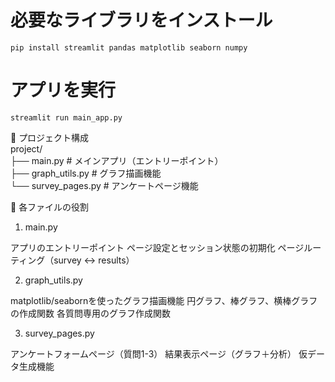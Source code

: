 # 必要なライブラリをインストール
`pip install streamlit pandas matplotlib seaborn numpy`

# アプリを実行
`streamlit run main_app.py`


📂 プロジェクト構成  
project/  
├── main.py              # メインアプリ（エントリーポイント）  
├── graph_utils.py       # グラフ描画機能  
└── survey_pages.py      # アンケートページ機能  

🔧 各ファイルの役割
1. main.py

アプリのエントリーポイント
ページ設定とセッション状態の初期化
ページルーティング（survey ↔ results）

2. graph_utils.py

matplotlib/seabornを使ったグラフ描画機能
円グラフ、棒グラフ、横棒グラフの作成関数
各質問専用のグラフ作成関数

3. survey_pages.py

アンケートフォームページ（質問1-3）
結果表示ページ（グラフ＋分析）
仮データ生成機能
